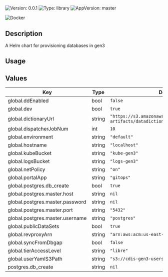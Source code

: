 # <no value>

![Version: 0.0.1](https://img.shields.io/badge/Version-0.0.1-informational?style=for-the-badge)
![Type: library](https://img.shields.io/badge/Type-library-informational?style=for-the-badge)
![AppVersion: master](https://img.shields.io/badge/AppVersion-master-informational?style=for-the-badge)

![Docker](https://img.shields.io/badge/docker-2496ED?style=for-the-badge&logo=docker&logoColor=white)

## Description

A Helm chart for provisioning databases in gen3

## Usage
<fill out>

## Values

| Key | Type | Default | Description |
|-----|------|---------|-------------|
| global.ddEnabled | bool | `false` |  |
| global.dev | bool | `true` |  |
| global.dictionaryUrl | string | `"https://s3.amazonaws.com/dictionary-artifacts/datadictionary/develop/schema.json"` |  |
| global.dispatcherJobNum | int | `10` |  |
| global.environment | string | `"default"` |  |
| global.hostname | string | `"localhost"` |  |
| global.kubeBucket | string | `"kube-gen3"` |  |
| global.logsBucket | string | `"logs-gen3"` |  |
| global.netPolicy | string | `"on"` |  |
| global.portalApp | string | `"gitops"` |  |
| global.postgres.db_create | bool | `true` |  |
| global.postgres.master.host | string | `nil` |  |
| global.postgres.master.password | string | `nil` |  |
| global.postgres.master.port | string | `"5432"` |  |
| global.postgres.master.username | string | `"postgres"` |  |
| global.publicDataSets | bool | `true` |  |
| global.revproxyArn | string | `"arn:aws:acm:us-east-1:123456:certificate"` |  |
| global.syncFromDbgap | bool | `false` |  |
| global.tierAccessLevel | string | `"libre"` |  |
| global.userYamlS3Path | string | `"s3://cdis-gen3-users/test/user.yaml"` |  |
| postgres.db_create | string | `nil` |  |

